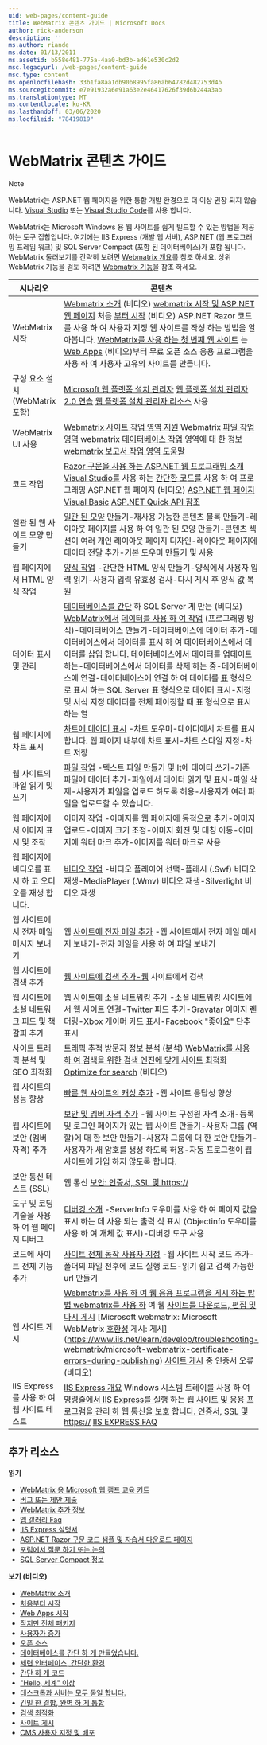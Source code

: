 ```yaml
---
uid: web-pages/content-guide
title: WebMatrix 콘텐츠 가이드 | Microsoft Docs
author: rick-anderson
description: ''
ms.author: riande
ms.date: 01/13/2011
ms.assetid: b558e481-775a-4aa0-bd3b-ad61e530c2d2
msc.legacyurl: /web-pages/content-guide
msc.type: content
ms.openlocfilehash: 33b1fa8aa1db90b8995fa86ab64782d482753d4b
ms.sourcegitcommit: e7e91932a6e91a63e2e46417626f39d6b244a3ab
ms.translationtype: MT
ms.contentlocale: ko-KR
ms.lasthandoff: 03/06/2020
ms.locfileid: "78419819"
---
```

# <a name="webmatrix-content-guide"></a>WebMatrix 콘텐츠 가이드

> [!NOTE] 
> WebMatrix는 ASP.NET 웹 페이지을 위한 통합 개발 환경으로 더 이상 권장 되지 않습니다. [Visual Studio](xref:aspnet/web-pages/overview/getting-started/program-asp-net-web-pages-in-visual-studio) 또는 [Visual Studio Code](https://code.visualstudio.com/)를 사용 합니다.

WebMatrix는 Microsoft Windows 용 웹 사이트를 쉽게 빌드할 수 있는 방법을 제공 하는 도구 집합입니다. 여기에는 IIS Express (개발 웹 서버), ASP.NET (웹 프로그래밍 프레임 워크) 및 SQL Server Compact (포함 된 데이터베이스)가 포함 됩니다. WebMatrix 둘러보기를 간략히 보려면 [Webmatrix 개요](https://www.microsoft.com/web/webmatrix/)를 참조 하세요. 상위 WebMatrix 기능을 검토 하려면 [Webmatrix 기능](https://www.microsoft.com/web/webmatrix/features/)을 참조 하세요.

| **시나리오** | **콘텐츠** |
| --- | --- |
| WebMatrix 시작 | [Webmatrix 소개](https://mediadl.microsoft.com/mediadl/www/s/silverlight/video/web/webmatrix/intro.mp4) (비디오) [webmatrix 시작 및 ASP.NET 웹 페이지](https://go.microsoft.com/fwlink/?LinkId=202889) 처음 [부터 시작](https://mediadl.microsoft.com/mediadl/www/s/silverlight/video/web/webmatrix/walkthrough1b.mp4) (비디오) ASP.NET Razor 코드를 사용 하 여 사용자 지정 웹 사이트를 작성 하는 방법을 알아봅니다. [WebMatrix를 사용 하는 첫 번째 웹 사이트](https://go.microsoft.com/fwlink/?LinkId=208553) 는 [Web Apps](https://mediadl.microsoft.com/mediadl/www/s/silverlight/video/web/webmatrix/walkthrough2b.mp4) (비디오)부터 무료 오픈 소스 응용 프로그램을 사용 하 여 사용자 고유의 사이트를 만듭니다. |
| 구성 요소 설치 (WebMatrix 포함) | [Microsoft 웹 플랫폼 설치 관리자](https://www.iis.net/learn/install/web-platform-installer/using-the-microsoft-web-platform-installer) [웹 플랫폼 설치 관리자 2.0 연습](https://www.iis.net/learn/install/web-platform-installer/web-platform-installer-20-walkthrough) [웹 플랫폼 설치 관리자 리소스](https://www.iis.net/learn/install/web-platform-installer/web-platform-installer-resources) 사용 |
| WebMatrix UI 사용 | [Webmatrix 사이트 작업 영역 지원](https://go.microsoft.com/fwlink/?LinkId=208788) Webmatrix [파일 작업 영역](https://go.microsoft.com/fwlink/?LinkId=208787) webmatrix [데이터베이스 작업](https://go.microsoft.com/fwlink/?LinkId=208786) 영역에 대 한 정보 [webmatrix 보고서 작업 영역 도움말](https://go.microsoft.com/fwlink/?LinkId=208789) |
| 코드 작업 | [Razor 구문을 사용 하는 ASP.NET 웹 프로그래밍 소개](https://go.microsoft.com/fwlink/?LinkId=202890) [Visual Studio를](https://go.microsoft.com/fwlink/?LinkId=205854) 사용 하는 [간단한 코드를](https://mediadl.microsoft.com/mediadl/www/s/silverlight/video/web/webmatrix/webx-aspnetpages.mp4) 사용 하 여 프로그래밍 ASP.NET 웹 페이지 (비디오) [ASP.NET 웹 페이지 Visual Basic](https://go.microsoft.com/fwlink/?LinkId=202908) [ASP.NET Quick API 참조](https://go.microsoft.com/fwlink/?LinkId=202907) |
| 일관 된 웹 사이트 모양 만들기 | [일관 된 모양](https://go.microsoft.com/fwlink/?LinkId=202891) 만들기-재사용 가능한 콘텐츠 블록 만들기-레이아웃 페이지를 사용 하 여 일관 된 모양 만들기-콘텐츠 섹션이 여러 개인 레이아웃 페이지 디자인-레이아웃 페이지에 데이터 전달 추가-기본 도우미 만들기 및 사용 |
| 웹 페이지에서 HTML 양식 작업 | [양식 작업](https://go.microsoft.com/fwlink/?LinkId=202892) -간단한 HTML 양식 만들기-양식에서 사용자 입력 읽기-사용자 입력 유효성 검사-다시 게시 후 양식 값 복원 |
| 데이터 표시 및 관리 | [데이터베이스를 간단](https://mediadl.microsoft.com/mediadl/www/s/silverlight/video/web/webmatrix/webx-databases.mp4) 하 SQL Server 게 만든 (비디오) [WebMatrix에서](https://go.microsoft.com/fwlink/?LinkId=208661) [데이터를 사용 하 여 작업](https://go.microsoft.com/fwlink/?LinkId=202893) (프로그래밍 방식)-데이터베이스 만들기-데이터베이스에 데이터 추가-데이터베이스에서 데이터를 표시 하 여 데이터베이스에서 데이터를 삽입 합니다. 데이터베이스에서 데이터를 업데이트 하는-데이터베이스에서 데이터를 삭제 하는 중-데이터베이스에 연결-데이터베이스에 연결 하 여 데이터를 [표](https://go.microsoft.com/fwlink/?LinkId=202894) 형식으로 표시 하는 SQL Server 표 형식으로 데이터 표시-지정 및 서식 지정 데이터를 전체 페이징할 때 표 형식으로 표시 하는 열 |
| 웹 페이지에 차트 표시 | [차트에 데이터 표시](https://go.microsoft.com/fwlink/?LinkId=202895) -차트 도우미-데이터에서 차트를 표시 합니다. 웹 페이지 내부에 차트 표시-차트 스타일 지정-차트 저장 |
| 웹 사이트의 파일 읽기 및 쓰기 | [파일 작업](https://go.microsoft.com/fwlink/?LinkId=202896) -텍스트 파일 만들기 및 It에 데이터 쓰기-기존 파일에 데이터 추가-파일에서 데이터 읽기 및 표시-파일 삭제-사용자가 파일을 업로드 하도록 허용-사용자가 여러 파일을 업로드할 수 있습니다. |
| 웹 페이지에서 이미지 표시 및 조작 | 이미지 [작업](https://go.microsoft.com/fwlink/?LinkId=202897) -이미지를 웹 페이지에 동적으로 추가-이미지 업로드-이미지 크기 조정-이미지 회전 및 대칭 이동-이미지에 워터 마크 추가-이미지를 워터 마크로 사용 |
| 웹 페이지에 비디오를 표시 하 고 오디오를 재생 합니다. | [비디오 작업](https://go.microsoft.com/fwlink/?LinkId=202898) -비디오 플레이어 선택-플래시 (.Swf) 비디오 재생-MediaPlayer (.Wmv) 비디오 재생-Silverlight 비디오 재생 |
| 웹 사이트에서 전자 메일 메시지 보내기 | 웹 [사이트에 전자 메일 추가](https://go.microsoft.com/fwlink/?LinkId=202899) -웹 사이트에서 전자 메일 메시지 보내기-전자 메일을 사용 하 여 파일 보내기 |
| 웹 사이트에 검색 추가 | [웹 사이트에 검색 추가-웹](https://go.microsoft.com/fwlink/?LinkId=202900) 사이트에서 검색 |
| 웹 사이트에 소셜 네트워크 피드 및 책갈피 추가 | [웹 사이트에 소셜 네트워킹 추가](https://go.microsoft.com/fwlink/?LinkId=202901) -소셜 네트워킹 사이트에서 웹 사이트 연결-Twitter 피드 추가-Gravatar 이미지 렌더링-Xbox 게이머 카드 표시-Facebook "좋아요" 단추 표시 |
| 사이트 트래픽 분석 및 SEO 최적화 | [트래픽](https://go.microsoft.com/fwlink/?LinkId=202902) 추적 방문자 정보 분석 (분석) [WebMatrix를 사용 하 여 검색을 위한 검색 엔진에 맞게 사이트 최적화](https://go.microsoft.com/fwlink/?LinkId=202953) [Optimize for search](https://mediadl.microsoft.com/mediadl/www/s/silverlight/video/web/webmatrix/webx-seo.mp4) (비디오) |
| 웹 사이트의 성능 향상 | [빠른 웹 사이트의 캐싱 추가](https://go.microsoft.com/fwlink/?LinkId=202903) -웹 사이트 응답성 향상 |
| 웹 사이트에 보안 (멤버 자격) 추가 | [보안 및 멤버 자격 추가](https://go.microsoft.com/fwlink/?LinkId=202904) -웹 사이트 구성원 자격 소개-등록 및 로그인 페이지가 있는 웹 사이트 만들기-사용자 그룹 (역할)에 대 한 보안 만들기-사용자 그룹에 대 한 보안 만들기-사용자가 새 암호를 생성 하도록 허용-자동 프로그램이 웹 사이트에 가입 하지 않도록 합니다. |
| 보안 통신 테스트 (SSL) | 웹 통신 [보안: 인증서, SSL 및 https://](https://go.microsoft.com/fwlink/?LinkId=208660) |
| 도구 및 코딩 기술을 사용 하 여 웹 페이지 디버그 | [디버깅 소개](https://go.microsoft.com/fwlink/?LinkId=202905) -ServerInfo 도우미를 사용 하 여 페이지 값을 표시 하는 데 사용 되는 출력 식 표시 (Objectinfo 도우미를 사용 하 여 개체 값 표시)-디버깅 도구 사용 |
| 코드에 사이트 전체 기능 추가 | [사이트 전체 동작 사용자 지정](https://go.microsoft.com/fwlink/?LinkId=202906) -웹 사이트 시작 코드 추가-폴더의 파일 전후에 코드 실행 코드-읽기 쉽고 검색 가능한 url 만들기 |
| 웹 사이트 게시 | [Webmatrix를 사용 하 여 웹 응용 프로그램을 게시 하는 방법 webmatrix를 사용 하](https://go.microsoft.com/fwlink/?LinkId=202954) 여 웹 [사이트를 다운로드, 편집 및 다시 게시](https://go.microsoft.com/?linkid=9751042) [Microsoft webmatrix: Microsoft WebMatrix [호환성](https://www.iis.net/learn/develop/troubleshooting-webmatrix/microsoft-webmatrix-publish-compatibility) 게시: 게시](https://www.iis.net/learn/develop/troubleshooting-webmatrix/microsoft-webmatrix-certificate-errors-during-publishing) [사이트 게시](https://mediadl.microsoft.com/mediadl/www/s/silverlight/video/web/webmatrix/webx-publish.mp4) 중 인증서 오류 (비디오) |
| IIS Express를 사용 하 여 웹 사이트 테스트 | [IIS Express 개요](https://www.iis.net/learn/extensions/introduction-to-iis-express/iis-express-overview) Windows 시스템 트레이를 사용 하 여 [명령줄에서 IIS Express를 실행](https://www.iis.net/learn/extensions/using-iis-express/running-iis-express-from-the-command-line) 하는 웹 [사이트 및 응용 프로그램을 관리 하](https://www.iis.net/learn/extensions/using-iis-express/using-the-windows-system-tray-to-manage-websites-and-applications) [웹 통신을 보호 합니다. 인증서, SSL 및 https://](https://go.microsoft.com/fwlink/?LinkId=208660) [IIS EXPRESS FAQ](https://www.iis.net/learn/extensions/introduction-to-iis-express/iis-express-faq) |

## <a name="additional-resources"></a>추가 리소스

**읽기**

- [WebMatrix 용 Microsoft 웹 캠프 교육 키트](http://trainingkit.webcamps.ms/WebMatrix.htm)
- [버그 또는 제안 제출](https://go.microsoft.com/fwlink/?LinkId=195940)
- [WebMatrix 추가 정보](readme/index.md)
- [앱 갤러리 Faq](https://go.microsoft.com/fwlink/?LinkId=196179)
- [IIS Express 설명서](https://go.microsoft.com/fwlink/?LinkID=195075)
- [ASP.NET Razor 구문 코드 샘플 및 자습서 다운로드 페이지](https://go.microsoft.com/fwlink/?LinkId=208516)
- [포럼에서 질문 하기 또는 논의](https://forums.asp.net/1224.aspx)
- [SQL Server Compact 정보](https://go.microsoft.com/fwlink/?LinkId=195939)

**보기 (비디오)**

- [WebMatrix 소개](https://mediadl.microsoft.com/mediadl/www/s/silverlight/video/web/webmatrix/intro.mp4)
- [처음부터 시작](https://mediadl.microsoft.com/mediadl/www/s/silverlight/video/web/webmatrix/walkthrough1b.mp4)
- [Web Apps 시작](https://mediadl.microsoft.com/mediadl/www/s/silverlight/video/web/webmatrix/walkthrough2b.mp4)
- [작지만 전체 패키지](https://mediadl.microsoft.com/mediadl/www/s/silverlight/video/web/webmatrix/webx-compact.mp4)
- [사용자가 증가](https://mediadl.microsoft.com/mediadl/www/s/silverlight/video/web/webmatrix/webx-extend.mp4)
- [오픈 소스](https://mediadl.microsoft.com/mediadl/www/s/silverlight/video/web/webmatrix/webx-webapps-b.mp4)
- [데이터베이스를 간단 하 게 만들었습니다.](https://mediadl.microsoft.com/mediadl/www/s/silverlight/video/web/webmatrix/webx-databases.mp4)
- [세련 인터페이스, 간단한 환경](https://mediadl.microsoft.com/mediadl/www/s/silverlight/video/web/webmatrix/webx-ux.mp4)
- [간단 하 게 코드](https://mediadl.microsoft.com/mediadl/www/s/silverlight/video/web/webmatrix/webx-aspnetpages.mp4)
- ["Hello, 세계" 이상](https://mediadl.microsoft.com/mediadl/www/s/silverlight/video/web/webmatrix/webx-helpers.mp4)
- [데스크톱과 서버는 모두 동일 합니다.](https://mediadl.microsoft.com/mediadl/www/s/silverlight/video/web/webmatrix/webx-enviroment.mp4)
- [긴밀 한 결합, 완벽 하 게 통합](https://mediadl.microsoft.com/mediadl/www/s/silverlight/video/web/webmatrix/webx-integrated.mp4)
- [검색 최적화](https://mediadl.microsoft.com/mediadl/www/s/silverlight/video/web/webmatrix/webx-seo.mp4)
- [사이트 게시](https://mediadl.microsoft.com/mediadl/www/s/silverlight/video/web/webmatrix/webx-publish.mp4)
- [CMS 사용자 지정 및 배포](https://mediadl.microsoft.com/mediadl/www/s/silverlight/video/web/webmatrix/walkthrough2b.mp4)
